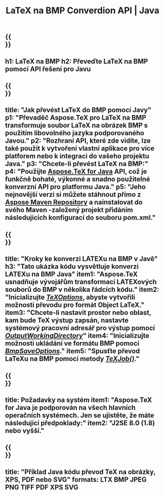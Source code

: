 ﻿---
translation: true
template: /_templates/_conversion-child-java.md
title: LaTeX na BMP Converdion API | Java
description: Funkce převodu LaTeX do BMP. Integrujte tuto místní knihovnu Java do svého projektu nebo použijte multiplatformní aplikace pro převod LaTeXu na BMP.
keywords: latex do bmp api java, latex2bmp integrovat
url: /java/conversion/latex-to-bmp/
family: tex
platformtag: java
feature: conversion
informat: LATEX
outformat: BMP
otherformats: XPS JPEG PDF TIFF
---

{{<section banner>}}
---
h1: LaTeX na BMP
h2: Převeďte LaTeX na BMP pomocí API řešení pro Javu
---

{{<section overview>}}
---
title: "Jak převést LaTeX do BMP pomocí Javy"
p1: "Převaděč Aspose.TeX pro LaTeX na BMP transformuje soubor LaTeX na obrázek BMP s použitím libovolného jazyka podporovaného Javou."
p2: "Rozhraní API, které zde vidíte, lze také použít k vytvoření vlastní aplikace pro více platforem nebo k integraci do vašeho projektu Java."
p3: "Chcete-li převést LaTeX na BMP:"
p4: "Použijte [Aspose.TeX for Java](https://products.aspose.com/tex/java) API, což je funkčně bohaté, výkonné a snadno použitelné konverzní API pro platformu Java."
p5: "Jeho nejnovější verzi si můžete stáhnout přímo z [Aspose Maven Repository](https://repository.aspose.com/tex/) a nainstalovat do svého Maven -založený projekt přidáním následujících konfigurací do souboru pom.xml."
---

{{<section feature1>}}
---
title: "Kroky ke konverzi LATEXu na BMP v Javě"
h3: "Tato ukázka kódu vysvětluje konverzi LATEXu na BMP Java"
item1: "Aspose.TeX usnadňuje vývojářům transformaci LATEXových souborů do BMP v několika řádcích kódu."
item2: "Inicializujte [*TeXOptions*](https://reference.aspose.com/tex/java/com.aspose.tex/TeXOptions), abyste vytvořili možnosti převodu pro formát Object LaTeX."
item3: "Chcete-li nastavit prostor nebo oblast, kam bude TeX výstup zapsán, nastavte systémový pracovní adresář pro výstup pomocí [*OutputWorkingDirectory*](https://reference.aspose.com/tex/java/com.aspose.tex/TeXOptions#getOutputWorkingDirectory--)"
item4: "Inicializujte možnosti ukládání ve formátu BMP pomocí [*BmpSaveOptions*](https://reference.aspose.com/tex/java/com.aspose.tex.rendering/BmpSaveOptions)."
item5: "Spusťte převod LaTeXu na BMP pomocí metody [*TeXJob()*](https://reference.aspose.com/tex/java/com.aspose.tex/TeXJob)."
---

{{<section feature2>}}
---
title: Požadavky na systém
item1: "Aspose.TeX for Java je podporován na všech hlavních operačních systémech. Jen se ujistěte, že máte následující předpoklady:"
item2: "J2SE 8.0 (1.8) nebo vyšší."
---

{{<section widget>}}
---
title: "Příklad Java kódu převod TeX na obrázky, XPS, PDF nebo SVG"
formats: LTX BMP JPEG PNG TIFF PDF XPS SVG
---